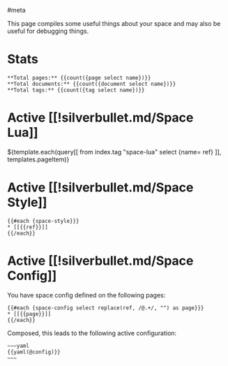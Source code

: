 #meta

This page compiles some useful things about your space and may also be useful for debugging things.

# Stats
```template
**Total pages:** {{count({page select name})}}
**Total documents:** {{count({document select name})}}
**Total tags:** {{count({tag select name})}}
```

# Active [[!silverbullet.md/Space Lua]]
${template.each(query[[
  from index.tag "space-lua"
  select {name= ref}
]], templates.pageItem)}

# Active [[!silverbullet.md/Space Style]]
```template
{{#each {space-style}}}
* [[{{ref}}]]
{{/each}}
```

# Active [[!silverbullet.md/Space Config]]
You have space config defined on the following pages:
```template
{{#each {space-config select replace(ref, /@.+/, "") as page}}}
* [[{{page}}]]
{{/each}}
```

Composed, this leads to the following active configuration:
```template
~~~yaml
{{yaml(@config)}}
~~~
```
